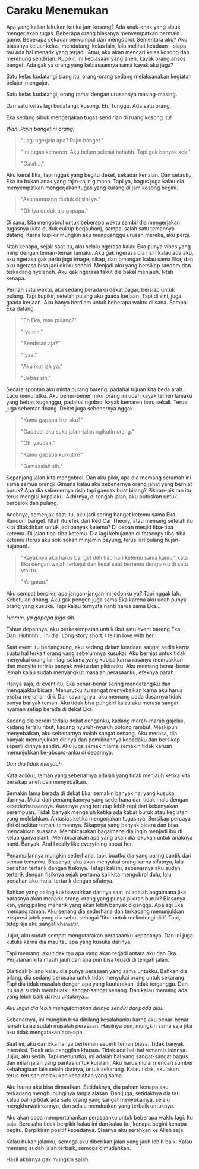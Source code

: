 # Caraku Menemukan

Apa yang kalian lakukan ketika jam kosong? Ada anak-anak yang sibuk mengerjakan tugas. Beberapa orang biasanya menyempatkan bermain game. Beberapa sekadar berkumpul dan mengobrol. Sementara aku? Aku biasanya keluar kelas, mendatangi kelas lain, lalu melihat keadaan - siapa tau ada hal menarik yang terjadi. Atau, aku akan mencari kelas kosong dan merenung sendirian. Kupikir, ini kebiasaan yang aneh, kayak orang ansos banget. Ada gak ya orang yang kebiasaannya sama kayak aku juga?

Satu kelas kudatangi siang itu, orang-orang sedang melaksanakan kegiatan belajar-mengajar.

Satu kelas kudatangi, orang ramai dengan urusannya masing-masing.

Dan satu kelas lagi kudatangi, kosong. Eh. Tunggu. Ada satu orang.

Eka sedang sibuk mengerjakan tugas sendirian di ruang kosong itu!

*Wah. Rajin banget ni orang.*

> "Lagi ngerjain apa? Rajin banget."
>
> "Ini tugas kemaren. Aku belum selesai hahahh. Tapi gak banyak kok."
>
> "Oalah..."

Aku kenal Eka, tapi nggak yang begitu deket, sekadar kenalan. Dan setauku, Eka itu bukan anak yang rajin-rajin gimana. Tapi ya, bagus juga kalau dia menyempatkan mengerjakan tugas yang kurang di jam kosong begini.

> "Aku numpang duduk di sini ya."
>
> "Oh iya duduk aja gapapa."

Di sana, kita mengobrol untuk beberapa waktu sambil dia mengerjakan tugasnya (kita duduk cukup berjauhan), sampai salah satu temannya datang. Karna kupikir mungkin aku mengganggu urusan mereka, aku pergi.

Ntah kenapa, sejak saat itu, aku selalu ngerasa kalau Eka punya vibes yang mirip dengan teman-teman lamaku. Aku gak ngerasa dia risih kalau ada aku, aku ngerasa gak perlu jaga image, sikap, dan omongan kalau sama Eka, dan aku ngerasa bisa jadi diriku sendiri. Menjadi aku yang bersikap random dan terkadang nyeleneh. Aku gak ngerasa takut dia bakal menjauh. Ntah kenapa.

Pernah satu waktu, aku sedang berada di dekat pagar, bersiap untuk pulang. Tapi kupikir, setelah pulang aku gaada kerjaan. Tapi di sini, juga gaada kerjaan. Aku hanya berdiam untuk beberapa waktu di sana. Sampai Eka datang.

> "Eh Eka, mau pulang?"
>
> "Iya nih."
>
> "Sendirian aja?"
>
> "Iyaa."
>
> "Aku ikut lah ya."
>
> "Bebas sih."

Secara spontan aku minta pulang bareng, padahal tujuan kita beda arah. Lucu menurutku. Aku bener-bener mikir orang ini udah kayak temen lamaku yang bebas kuganggu, padahal ngobrol kayak kemaren baru sekali. Terus juga sebentar doang. Deket juga sebenernya nggak.

> "Kamu gapapa ikut aku?"
>
> "Gapapa, aku suka jalan-jalan ngikutin orang."
>
> "Oh, yaudah."
>
> "Kamu gapapa kuikutin?"
>
> "Gamasalah sih."

Sepanjang jalan kita mengobrol. Dan aku pikir, apa dia memang seramah ini sama semua orang? Gimana kalau aku sebenernya orang jahat yang berniat buruk? Apa dia sebenernya risih tapi gaenak buat bilang? Pikiran-pikiran itu terus mengisi kepalaku. Akhirnya, di tengah jalan, aku putuskan untuk berbelok dan pulang.

Anehnya, semenjak saat itu, aku jadi sering banget ketemu sama Eka. Random banget. Ntah itu efek dari Red Car Theory, atau memang setelah itu kita ditakdirkan untuk jadi banyak ketemu? Di depan mesjid tiba-tiba ketemu. Di jalan tiba-tiba ketemu. Dia lagi kehujanan di fotocopy tiba-tiba ketemu (terus aku sok-sokan minjemin payung, terus lari pulang hujan-hujanan).

> "Kayaknya aku harus banget deh tiap hari ketemu sama kamu," kata Eka dengan wajah terkejut dan kesal saat bertemu denganku di satu waktu.
>
> "Ya gatau."

Aku sempat berpikir, apa jangan-jangan ini jodohku ya? Tapi nggak lah. Kebetulan doang. Aku gak pengen juga sama Eka karena aku udah punya orang yang kusuka. Tapi kalau ternyata nanti harus sama Eka...

*Hmmm, ya gapapa juga sih.*

Tahun depannya, aku berkesempatan untuk ikut satu event bareng Eka. Dan. Huhhhh... Ini dia. Long story short, I fell in love with her.

Saat event itu berlangsung, aku sedang dalam keadaan sangat sedih karna suatu hal terkait orang yang sebelumnya kusukai. Aku berniat untuk tidak menyukai orang lain lagi selama yang kubisa karna rasanya memuakkan dan menyita terlalu banyak waktu dan pikiranku. Aku memang benar-benar lemah kalau sudah menyangkut masalah perasaanku, efeknya parah.

Hanya saja, di event itu, Eka benar-benar sering mendatangiku dan mengajakku bicara. Menurutku itu sangat menyebalkan karna aku harus ekstra menahan diri. Dan sayangnya, aku memang pada dasarnya tidak punya banyak teman. Aku tidak bisa pungkiri kalau aku merasa sangat nyaman setiap berada di dekat Eka.

Kadang dia berdiri terlalu dekat denganku, kadang marah-marah gajelas, kadang terlalu ribut, kadang nyuruh-nyuruh potong rambut. Meskipun menyebalkan, aku sebenarnya malah sangat senang. Aku merasa, dia banyak menunjukkan dirinya dan pemikirannya kepadaku dan bersikap seperti dirinya sendiri. Aku juga semakin lama semakin tidak karuan menunjukkan ke-absurd-anku di depannya.

*Dan dia tidak menjauh.*

Kata adikku, teman yang sebenarnya adalah yang tidak menjauh ketika kita bersikap aneh dan menyebalkan.

Semakin lama berada di dekat Eka, semakin banyak hal yang kusuka darinya. Mulai dari penampilannya yang sederhana dan tidak malu dengan kesederhanaannya. Auratnya yang tertutup lebih rapi dari kebanyakan perempuan. Tidak banyak mengeluh ketika ada kabar buruk atau kegiatan yang melelahkan. Antusias ketika mengerjakan tugasnya. Bersikap percaya diri di sekitar teman-temannya. Sikapnya yang banyak bicara dan bisa mencairkan suasana. Membicarakan bagaimana dia ingin menjadi ibu di keluarganya nanti. Membicarakan apa yang akan dia lakukan untuk anaknya nanti. Banyak. And I really like everything about her.

Penampilannya mungkin sederhana, tapi, buatku dia yang paling cantik dari semua temanku. Biasanya, aku akan menyukai orang karna sifatnya, lalu perlahan tertarik dengan fisiknya. Tetapi kali ini, sebenarnya aku sudah tertarik dengan fisiknya sejak pertama kali kita mengobrol dulu, lalu perlahan aku mulai tertarik dengan sifatnya.

Bahkan yang paling kukhawatirkan darinya saat ini adalah bagaimana jika parasnya akan menarik orang-orang yang punya pikiran buruk? Biasanya kan, yang paling menarik yang akan lebih banyak diganggu. Apalagi Eka memang ramah. Aku senang dia sederhana dan terkadang menunjukkan ekspresi jutek yang dia sebut sebagai 'fitur untuk melindungi diri'. Tapi, tetep aja aku sangat khawatir.

Jujur, aku sudah sempat mengutarakan perasaanku kepadanya. Dan ini juga kutulis karna dia mau tau apa yang kusuka darinya.

Tapi memang, aku tidak tau apa yang akan terjadi antara aku dan Eka. Perjalanan kita masih jauh dan apa pun bisa terjadi di tengah jalan.

Dia tidak bilang kalau dia punya perasaan yang sama untukku. Bahkan dia bilang, dia sedang berusaha untuk tidak menyukai orang untuk sekarang. Tapi dia tidak masalah dengan apa yang kuutarakan, tidak terganggu. Dan itu saja sudah membuatku sangat-sangat senang. Dan kalau memang ada yang lebih baik dariku untuknya...

*Aku ingin dia lebih mengutamakan dirinya sendiri daripada aku.*

Sebenarnya, ini mungkin bisa dibilang kesalahanku karna aku benar-benar lemah kalau sudah masalah perasaan. Hasilnya pun, mungkin sama saja jika aku tidak mengatakan apa-apa.

Saat ini, aku dan Eka hanya berteman seperti teman biasa. Tidak banyak interaksi. Tidak ada panggilan khusus. Tidak ada hal-hal romantis lainnya. Jujur, aku sedih. Tapi menurutku, ini adalah hal yang sangat-sangat bagus dan inilah jalan yang pantas untuk kujalani. Aku harus mulai mencari sumber kebahagiaan lain selain darinya, untuk sekarang. Kalau tidak, aku akan terus-terusan melakukan kesalahan yang sama.

Aku harap aku bisa dimaafkan. Setidaknya, dia paham kenapa aku terkadang menghubunginya tanpa alasan. Dan juga, setidaknya dia tau kalau paling tidak ada satu orang yang sangat menyukainya, selalu mengkhawatirkannya, dan selalu mendoakan yang terbaik untuknya.

Aku akan coba mempertahankan perasaanku untuk beberapa waktu lagi. Itu saja. Berusaha tidak berpikir kalau ini dan kalau itu, kenapa begini kenapa begitu. Berpikiran positif kepadanya. Sisanya aku serahkan ke Allah saja.

Kalau bukan jalanku, semoga aku diberikan jalan yang jauh lebih baik. Kalau memang sudah jalan terbaik, semoga dimudahkan.

Hasil akhirnya gak mungkin salah.
